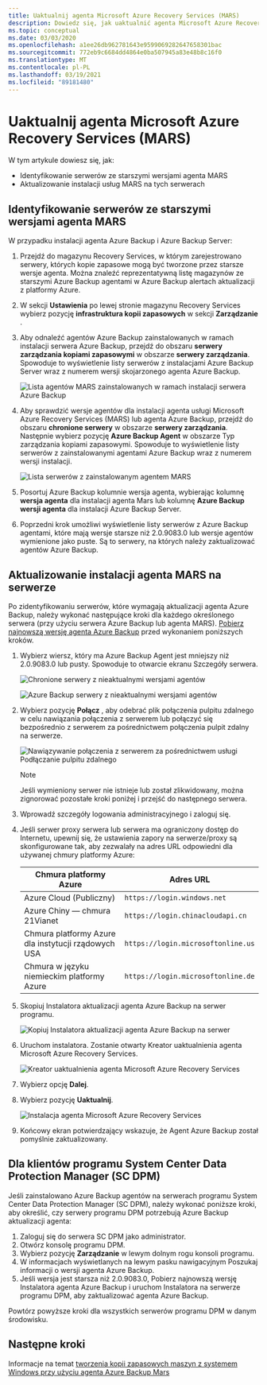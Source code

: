 ```yaml
---
title: Uaktualnij agenta Microsoft Azure Recovery Services (MARS)
description: Dowiedz się, jak uaktualnić agenta Microsoft Azure Recovery Services (MARS).
ms.topic: conceptual
ms.date: 03/03/2020
ms.openlocfilehash: a1ee26db962781643e9599069282647658301bac
ms.sourcegitcommit: 772eb9c6684dd4864e0ba507945a83e48b8c16f0
ms.translationtype: MT
ms.contentlocale: pl-PL
ms.lasthandoff: 03/19/2021
ms.locfileid: "89181480"
---
```

# <a name="upgrade-the-microsoft-azure-recovery-services-mars-agent"></a>Uaktualnij agenta Microsoft Azure Recovery Services (MARS)

W tym artykule dowiesz się, jak:

* Identyfikowanie serwerów ze starszymi wersjami agenta MARS
* Aktualizowanie instalacji usług MARS na tych serwerach

## <a name="identify-servers-with-earlier-versions-of-the-mars-agent"></a>Identyfikowanie serwerów ze starszymi wersjami agenta MARS

W przypadku instalacji agenta Azure Backup i Azure Backup Server:

1. Przejdź do magazynu Recovery Services, w którym zarejestrowano serwery, których kopie zapasowe mogą być tworzone przez starsze wersje agenta. Można znaleźć reprezentatywną listę magazynów ze starszymi Azure Backup agentami w Azure Backup alertach aktualizacji z platformy Azure.
1. W sekcji **Ustawienia** po lewej stronie magazynu Recovery Services wybierz pozycję **infrastruktura kopii zapasowych** w sekcji **Zarządzanie** .
1. Aby odnaleźć agentów Azure Backup zainstalowanych w ramach instalacji serwera Azure Backup, przejdź do obszaru **serwery zarządzania kopiami zapasowymi** w obszarze **serwery zarządzania**. Spowoduje to wyświetlenie listy serwerów z instalacjami Azure Backup Server wraz z numerem wersji skojarzonego agenta Azure Backup.

    ![Lista agentów MARS zainstalowanych w ramach instalacji serwera Azure Backup](./media/upgrade-mars-agent/backup-management-servers.png)

1. Aby sprawdzić wersje agentów dla instalacji agenta usługi Microsoft Azure Recovery Services (MARS) lub agenta Azure Backup, przejdź do obszaru **chronione serwery** w obszarze **serwery zarządzania**. Następnie wybierz pozycję **Azure Backup Agent** w obszarze Typ zarządzania kopiami zapasowymi. Spowoduje to wyświetlenie listy serwerów z zainstalowanymi agentami Azure Backup wraz z numerem wersji instalacji.

    ![Lista serwerów z zainstalowanym agentem MARS](./media/upgrade-mars-agent/protected-servers.png)

1. Posortuj Azure Backup kolumnie wersja agenta, wybierając kolumnę **wersja agenta** dla instalacji agenta Mars lub kolumnę **Azure Backup wersji agenta** dla instalacji Azure Backup Server.

1. Poprzedni krok umożliwi wyświetlenie listy serwerów z Azure Backup agentami, które mają wersje starsze niż 2.0.9083.0 lub wersje agentów wymienione jako puste. Są to serwery, na których należy zaktualizować agentów Azure Backup.

## <a name="update-the-mars-agent-installation-on-the-server"></a>Aktualizowanie instalacji agenta MARS na serwerze

Po zidentyfikowaniu serwerów, które wymagają aktualizacji agenta Azure Backup, należy wykonać następujące kroki dla każdego określonego serwera (przy użyciu serwera Azure Backup lub agenta MARS). [Pobierz najnowszą wersję agenta Azure Backup](https://aka.ms/azurebackup_agent) przed wykonaniem poniższych kroków.

1. Wybierz wiersz, który ma Azure Backup Agent jest mniejszy niż 2.0.9083.0 lub pusty. Spowoduje to otwarcie ekranu Szczegóły serwera.

    ![Chronione serwery z nieaktualnymi wersjami agentów](./media/upgrade-mars-agent/old-agent-version.png)

    ![Azure Backup serwery z nieaktualnymi wersjami agentów](./media/upgrade-mars-agent/backup-management-servers-old-versions.png)

1. Wybierz pozycję **Połącz** , aby odebrać plik połączenia pulpitu zdalnego w celu nawiązania połączenia z serwerem lub połączyć się bezpośrednio z serwerem za pośrednictwem połączenia pulpit zdalny na serwerze.

    ![Nawiązywanie połączenia z serwerem za pośrednictwem usługi Podłączanie pulpitu zdalnego](./media/upgrade-mars-agent/connect-to-server.png)

    >[!NOTE]
    > Jeśli wymieniony serwer nie istnieje lub został zlikwidowany, można zignorować pozostałe kroki poniżej i przejść do następnego serwera.

1. Wprowadź szczegóły logowania administracyjnego i zaloguj się.

1. Jeśli serwer proxy serwera lub serwera ma ograniczony dostęp do Internetu, upewnij się, że ustawienia zapory na serwerze/proxy są skonfigurowane tak, aby zezwalały na adres URL odpowiedni dla używanej chmury platformy Azure:

    Chmura platformy Azure | Adres URL
    --- | ---
    Azure Cloud (Publiczny) |   `https://login.windows.net`
    Azure Chiny — chmura 21Vianet   | `https://login.chinacloudapi.cn`
    Chmura platformy Azure dla instytucji rządowych USA |   `https://login.microsoftonline.us`
    Chmura w języku niemieckim platformy Azure  |  `https://login.microsoftonline.de`

1. Skopiuj Instalatora aktualizacji agenta Azure Backup na serwer programu.

    ![Kopiuj Instalatora aktualizacji agenta Azure Backup na serwer](./media/upgrade-mars-agent/copy-agent-installer.png)

1. Uruchom instalatora. Zostanie otwarty Kreator uaktualnienia agenta Microsoft Azure Recovery Services.

    ![Kreator uaktualnienia agenta Microsoft Azure Recovery Services](./media/upgrade-mars-agent/agent-upgrade-wizard.png)

1. Wybierz opcję **Dalej**.

1. Wybierz pozycję **Uaktualnij**.

    ![Instalacja agenta Microsoft Azure Recovery Services](./media/upgrade-mars-agent/upgrade-installation.png)

1. Końcowy ekran potwierdzający wskazuje, że Agent Azure Backup został pomyślnie zaktualizowany.

## <a name="for-system-center-data-protection-manager-sc-dpm-customers"></a>Dla klientów programu System Center Data Protection Manager (SC DPM)

Jeśli zainstalowano Azure Backup agentów na serwerach programu System Center Data Protection Manager (SC DPM), należy wykonać poniższe kroki, aby określić, czy serwery programu DPM potrzebują Azure Backup aktualizacji agenta:

1. Zaloguj się do serwera SC DPM jako administrator.
2. Otwórz konsolę programu DPM.
3. Wybierz pozycję **Zarządzanie** w lewym dolnym rogu konsoli programu.
4. W informacjach wyświetlanych na lewym pasku nawigacyjnym Poszukaj informacji o wersji agenta Azure Backup.
5. Jeśli wersja jest starsza niż 2.0.9083.0, Pobierz najnowszą wersję Instalatora agenta Azure Backup i uruchom Instalatora na serwerze programu DPM, aby zaktualizować agenta Azure Backup.

Powtórz powyższe kroki dla wszystkich serwerów programu DPM w danym środowisku.

## <a name="next-steps"></a>Następne kroki

Informacje na temat [tworzenia kopii zapasowych maszyn z systemem Windows przy użyciu agenta Azure Backup Mars](backup-windows-with-mars-agent.md)
